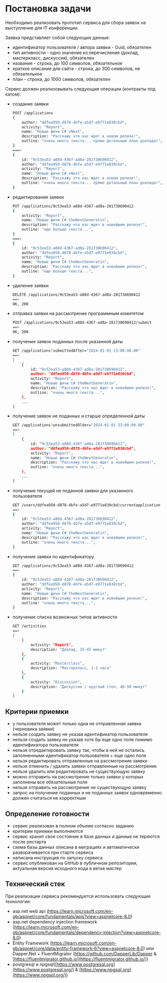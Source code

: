 # Постановка задачи

Необходимо реализовать прототип сервиса для сбора заявок на выступление для IT конференции.

Заявка представляет собой следующие данные:

- идентификатор пользователя / автора заявки - Guid, обязателен
- тип активности - одно значение из перечисления (доклад, мастеркласс, дискуссия), обязателен
- название - строка, до 100 символов, обязательное
- краткое описание для сайта - строка, до 300 символов, не обязательное
- план - строка, до 1000 символов, обязателен

Сервис должен реализовывать следующие операции (контракты под катом):

- создание заявки
    
    ```bash
    POST /applications
    {
    	author: "ddfea950-d878-4bfe-a5d7-e9771e830cbd",
    	activity: "Report",
    	name: "Новые фичи C# vNext",
    	description: "Расскажу что нас ждет в новом релизе!",
    	outline: "очень много текста... прямо детальный план доклада!",
    }
    ===>
    {
    	id: "9c53ea53-a88d-4367-ad8a-281738690412",
    	author: "ddfea950-d878-4bfe-a5d7-e9771e830cbd",
    	activity: "Report",
    	name: "Новые фичи C# vNext",
    	description: "Расскажу что нас ждет в новом релизе!",
    	outline: "очень много текста... прямо детальный план доклада!",
    }
    ```
    
- редактирование заявки
    
    ```bash
    PUT /applications/9c53ea53-a88d-4367-ad8a-281738690412
    {
    	activity: "Report",
    	name: "Новые фичи C# theNextGeneratin",
    	description: "Расскажу что нас ждет в новейшем релизе!",
    	outline: "еще больше текста...",
    }
    ===>
    {
    	id: "9c53ea53-a88d-4367-ad8a-281738690412",
    	author: "ddfea950-d878-4bfe-a5d7-e9771e830cbd",
    	activity: "Report",
    	name: "Новые фичи C# theNextGeneratin",
    	description: "Расскажу что нас ждет в новейшем релизе!",
    	outline: "еще больше текста...",
    }
    ```
    
- удаление заявки
    
    ```bash
    DELETE /applications/9c53ea53-a88d-4367-ad8a-281738690412
    ==>
    OK, 200
    ```
    
- отправка заявки на рассмотрение программным комитетом
    
    ```bash
    POST /applications/9c53ea53-a88d-4367-ad8a-281738690412/submit
    ==>
    OK, 200
    ```
    
- получение заявок поданных после указанной даты
    
    ```bash
    GET /applications?submittedAfter="2024-01-01 23:00:00.00"
    ==>
    [
    	{
    		id: "9c53ea53-a88d-4367-ad8a-281738690412",
    		author: "ddfea950-d878-4bfe-a5d7-e9771e830cbd",
    		activity: "Report",
    		name: "Новые фичи C# theNextGeneratin",
    		description: "Расскажу что нас ждет в новейшем релизе!",
    		outline: "очень много текста...",
    	},
    	...
    ]
    ```
    
- получение заявок не поданных и старше определенной даты
    
    ```bash
    GET /applications?unsubmittedOlder="2024-01-01 23:00:00.00"
    ==>
    [
    	{
    		id: "9c53ea53-a88d-4367-ad8a-281738690412",
    		author: "ddfea950-d878-4bfe-a5d7-e9771e830cbd",
    		activity: "Report",
    		name: "Новые фичи C# theNextGeneratin",
    		description: "Расскажу что нас ждет в новейшем релизе!",
    		outline: "очень много текста...",
    	},
    	...
    ]
    ```
    
- получение текущей не поданной заявки для указанного пользователя
    
    ```bash
    GET /users/ddfea950-d878-4bfe-a5d7-e9771e830cbd/currentapplication
    ==>
    {
    	id: "9c53ea53-a88d-4367-ad8a-281738690412",
    	author: "ddfea950-d878-4bfe-a5d7-e9771e830cbd",
    	activity: "Report",
    	name: "Новые фичи C# theNextGeneratin",
    	description: "Расскажу что нас ждет в новейшем релизе!",
    	outline: "очень много текста...",
    }
    ```
    
- получение заявки по идентификатору
    
    ```bash
    GET /applications/9c53ea53-a88d-4367-ad8a-281738690412
    ==>
    {
    	id: "9c53ea53-a88d-4367-ad8a-281738690412",
    	author: "ddfea950-d878-4bfe-a5d7-e9771e830cbd",
    	activity: "Report",
    	name: "Новые фичи C# theNextGeneratin",
    	description: "Расскажу что нас ждет в новейшем релизе!",
    	outline: "очень много текста...",
    }
    ```
    
- получение списка возможных типов активности
    
    ```bash
    GET /activities
    ==>
    [
    	{ 
    		activity: "Report",
    		description: "Доклад, 35-45 минут"
    	},
    	{ 
    		activity: "Masterclass",
    		description: "Мастеркласс, 1-2 часа"
    	},
    	{ 
    		activity: "Discussion",
    		description: "Дискуссия / круглый стол, 40-50 минут"
    	}
    ]
    ```
    

##

## Критерии приемки

- у пользователя может только одна не отправленная заявка (черновика заявки)
- нельзя создать заявку не указав идентификатор пользователя
- нельзя создать заявку не указав хотя бы еще одно поле помимо идентификатора пользователя
- нельзя отредактировать заявку так, чтобы  в ней не остались заполненными идентификатор пользователя + еще одно поле
- нельзя редактировать отправленные на рассмотрение заявки
- нельзя отменить / удалить заявки отправленные на рассмотрение
- нельзя удалить или редактировать не существующую заявку
- можно отправить на рассмотрение только заявки у которых заполнены все обязательные поля
- нельзя отправить на рассмотрение не существующую заявку
- запрос на получение поданных и не поданных заявок одновременно должен считаться не корректным


## Определение готовности

- сервис реализован в полном объеме согласно заданию
- критерии приемки выполняются
- сервис хранит свое состояние в базе данных и данные не теряются после рестарта
- схема базы данных описана в миграциях и автоматически разворачивается при старте сервиса
- написана инструкция по запуску сервиса
- сервис опубликован на GitHub в публичном репозитории, актуальная версия исходного кода в ветке мастер

## Технический стек

При реализации сервиса рекомендуется использовать следующие технологии:

- asp.net web api (https://learn.microsoft.com/en-gb/aspnet/core/fundamentals/apis?view=aspnetcore-8.0)
- asp.net dependency injection framework (https://learn.microsoft.com/en-gb/aspnet/core/fundamentals/dependency-injection?view=aspnetcore-8.0)
- Entity Framework (https://learn.microsoft.com/en-gb/aspnet/core/data/entity-framework-6?view=aspnetcore-8.0) или Dapper.Net + FluentMigrator (https://github.com/DapperLib/Dapper & [https://fluentmigrator.github.io](https://fluentmigrator.github.io/))
- postgresql и npgsql([https://www.postgresql.org](https://www.postgresql.org/) & [https://www.npgsql.org](https://www.npgsql.org/))
